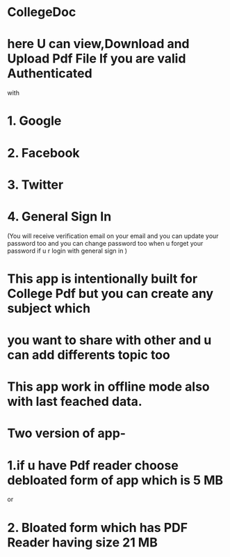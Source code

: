 # CollegeDoc
# here U can view,Download and Upload Pdf File If you are valid Authenticated
with 
# 1. Google
# 2. Facebook
# 3. Twitter
# 4. General Sign In
(You will receive verification email on your email and you can update your password too and you can 
change password too when u forget your password if u r login with general sign in )

# This app is intentionally built for College Pdf but you can create any subject which

# you want to share with other and u can add differents topic too

# This app work in offline mode also with last feached data.

# Two version of app-

# 1.if u have Pdf reader choose debloated form of app which is 5 MB
or
# 2. Bloated form which has PDF Reader having size 21 MB
